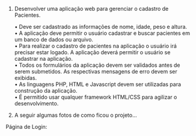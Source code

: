 1. Desenvolver uma aplicação web para gerenciar o cadastro de Pacientes.<br>

    • Deve ser cadastrado as informações de nome, idade, peso e altura.<br>
    • A aplicação deve permitir o usuário cadastrar e buscar pacientes em um banco de
    dados ou arquivo.<br>
    • Para realizar o cadastro de pacientes na aplicação o usuário irá precisar estar logado. A
    aplicação deverá permitir o usuário se cadastrar na aplicação.<br>
    • Todos os formulários da aplicação devem ser validados antes de serem submetidos. As
    respectivas mensagens de erro devem ser exibidas.<br>
    • As linguagens PHP, HTML e Javascript devem ser utilizadas para construção da
    aplicação.<br>
    • É permitido usar qualquer framework HTML/CSS para agilizar o desenvolvimento.<br>
2. A seguir algumas fotos de como ficou o projeto...<br>

  Página de Login:
 
